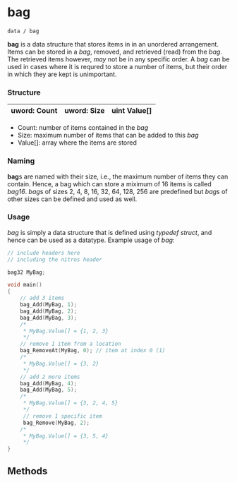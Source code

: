 bag
===
`data / bag`

**bag** is a data structure that stores items in in an unordered arrangement. Items can be stored in a *bag*, removed, and retrieved (read) from the *bag*. The retrieved items however, *may* not be in any specific order. A *bag* can be used in cases where it is requred to store a number of items, but their order in which they are kept is unimportant.

### Structure
| uword: **Count** | uword: **Size** | uint **Value[]** |
|------------------|-----------------|------------------|
* Count: number of items contained in the *bag*
* Size: maximum number of items that can be added to this *bag*
* Value[]: array where the items are stored

### Naming
**bag**s are named with their size, i.e., the maximum number of items they can contain. Hence, a bag which can store a miximum of 16 items is called *bag16*. *bag*s of sizes 2, 4, 8, 16, 32, 64, 128, 256 are predefined but *bag*s of other sizes can be defined and used as well.

### Usage
*bag* is simply a data structure that is defined using *typedef struct*, and hence can be used as a datatype. Example usage of *bag*:
```C
// include headers here
// including the nitros header

bag32 MyBag;

void main()
{
	// add 3 items
	bag_Add(MyBag, 1);
    bag_Add(MyBag, 2);
    bag_Add(MyBag, 3);
    /*
     * MyBag.Value[] = {1, 2, 3}
     */
    // remove 1 item from a location
    bag_RemoveAt(MyBag, 0);	// item at index 0 (1)
    /*
     * MyBag.Value[] = {3, 2}
     */
    // add 2 more items
    bag_Add(MyBag, 4);
    bag_Add(MyBag, 5);
    /*
     * MyBag.Value[] = {3, 2, 4, 5}
     */
     // remove 1 specific item
     bag_Remove(MyBag, 2);
    /*
     * MyBag.Value[] = {3, 5, 4}
     */
}
```

## Methods


